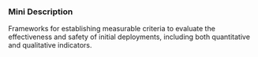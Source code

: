 ### Mini Description

Frameworks for establishing measurable criteria to evaluate the effectiveness and safety of initial deployments, including both quantitative and qualitative indicators.
